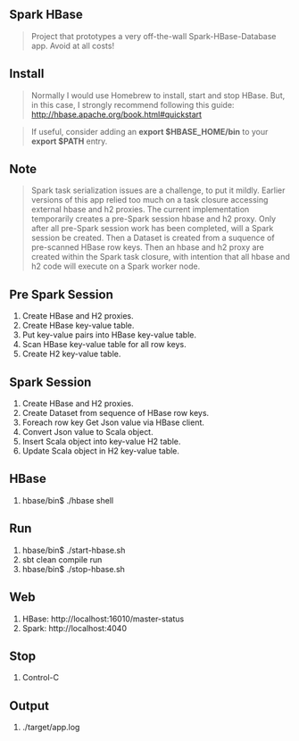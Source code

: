 Spark HBase
-----------
>Project that prototypes a very off-the-wall Spark-HBase-Database app. Avoid at all costs!

Install
-------
>Normally I would use Homebrew to install, start and stop HBase. But, in this case, I strongly recommend
following this guide: http://hbase.apache.org/book.html#quickstart

>If useful, consider adding an **export $HBASE_HOME/bin** to your **export $PATH** entry.

Note
----
>Spark task serialization issues are a challenge, to put it mildly. Earlier versions of this app relied
too much on a task closure accessing external hbase and h2 proxies. The current implementation temporarily
creates a pre-Spark session hbase and h2 proxy. Only after all pre-Spark session work has been completed,
will a Spark session be created. Then a Dataset is created from a suquence of pre-scanned HBase row keys.
Then an hbase and h2 proxy are created within the Spark task closure, with intention that all hbase and h2
code will execute on a Spark worker node.

Pre Spark Session
-----------------
1. Create HBase and H2 proxies.
2. Create HBase key-value table.
3. Put key-value pairs into HBase key-value table.
4. Scan HBase key-value table for all row keys.
5. Create H2 key-value table.

Spark Session
-------------
1. Create HBase and H2 proxies.
2. Create Dataset from sequence of HBase row keys.
3. Foreach row key Get Json value via HBase client.
4. Convert Json value to Scala object.
5. Insert Scala object into key-value H2 table.
6. Update Scala object in H2 key-value table.

HBase
-----
1. hbase/bin$ ./hbase shell

Run
---
1. hbase/bin$ ./start-hbase.sh
2. sbt clean compile run
3. hbase/bin$ ./stop-hbase.sh

Web
---
1. HBase: http://localhost:16010/master-status
2. Spark: http://localhost:4040

Stop
----
1. Control-C
 
Output
------
1. ./target/app.log